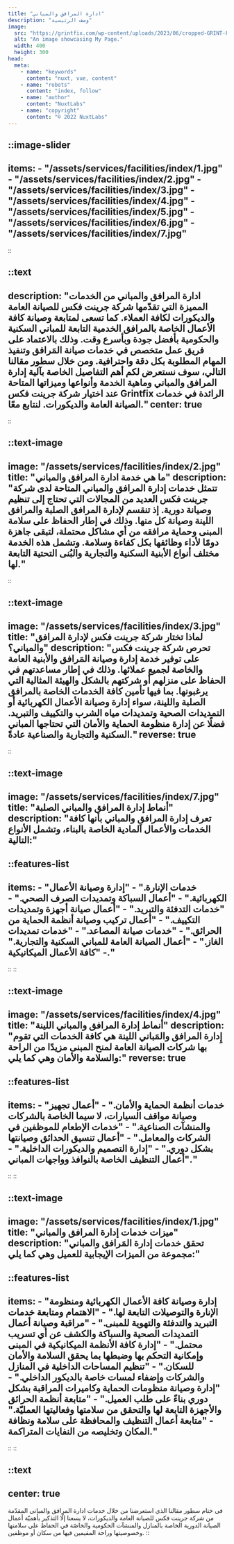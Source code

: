 ```yaml
---
title: "ادارة المرافق والمباني"
description: "وصف الرئيسية"
image:
  src: "https://grintfix.com/wp-content/uploads/2023/06/cropped-GRINT-FIX--e1690822820604.png"
  alt: "An image showcasing My Page."
  width: 400
  height: 300
head:
  meta:
    - name: "keywords"
      content: "nuxt, vue, content"
    - name: "robots"
      content: "index, follow"
    - name: "author"
      content: "NuxtLabs"
    - name: "copyright"
      content: "© 2022 NuxtLabs"
---
```


::image-slider
---
items: 
    - "/assets/services/facilities/index/1.jpg"
    - "/assets/services/facilities/index/2.jpg"
    - "/assets/services/facilities/index/3.jpg"
    - "/assets/services/facilities/index/4.jpg"
    - "/assets/services/facilities/index/5.jpg"
    - "/assets/services/facilities/index/6.jpg"
    - "/assets/services/facilities/index/7.jpg"
---
::


::text
---
description: "ادارة المرافق والمباني من الخدمات المميزة التي تقدّمها شركة جرينت فكس للصيانة العامة والديكورات لكافة العملاء. كما تسعى لمتابعة وصيانة كافة الأعمال الخاصة بالمرافق الخدمية التابعة للمباني السكنية والحكومية بأفضل جودة وبأسرع وقت. وذلك بالاعتماد على فريق عمل متخصص في خدمات صيانة المَرافق وتنفيذ المهام المطلوبة بكل دقة واحترافية. ومن خلال سطور مقالنا التالي، سوف نستعرض لكم أهم التفاصيل الخاصة بآلية إدارة المرافق والمباني وماهية الخدمة وأنواعها وميزاتها المتاحة عند اختيار شركة جرينت فكس Grintfix الرائدة في خدمات الصيانة العامة والديكورات. لنتابع معًا."
center: true
---
::

::text-image
---
image: "/assets/services/facilities/index/2.jpg"
title: "ما هي خدمة ادارة المرافق والمباني"
description: "تتمثل خدمات إدارة المرافق والمباني المتاحة لدى شركة جرينت فكس العديد من المجالات التي تحتاج إلى تنظيم وصيانة دورية. إذ تنقسم لإدارة المرافق الصلبة والمرافق اللينة وصيانة كل منها. وذلك في إطار الحفاظ على سلامة المبنى وحماية مرافقه من أي مشاكل محتملة، لتبقى جاهزة دومًا لأداء وظائفها بكل كفاءة وسلامة. وتشمل هذه الخدمة مختلف أنواع الأبنية السكنية والتجارية والبُنى التحتية التابعة لها."
---
::

::text-image
---
image: "/assets/services/facilities/index/3.jpg"
title: "لماذا تختار شركة جرينت فكس لإدارة المرافق والمباني؟"
description: "تحرص شركة جرينت فكس على توفير خدمة إدارة وصيانة المَرافق والأبنية العامة والخاصة لجميع عملائها. وذلك في إطار مساعدتهم في الحفاظ على منزلهم أو شركتهم بالشكل والهيئة المثالية التي يرغبونها. بما فيها تأمين كافة الخدمات الخاصة بالمرافق الصلبة واللينة، سواء إدارة وصيانة الأعمال الكهربائية أو التمديدات الصحية وتمديدات مياه الشرب والتكييف والتبريد. فضلًا عن إدارة منظومة الحماية والأمان التي تحتاجها المباني السكنية والتجارية والصناعية عادةً."
reverse: true
---
::

::text-image
---
image: "/assets/services/facilities/index/7.jpg"
title: "أنماط إدارة المرافق والمباني الصلبة"
description: "تعرف إدارة المرافقِ والمباني بأنها كافة الخدمات والأعمال المادية الخاصة بالبناء، وتشمل الأنواع التالية:"
---
::features-list
---
items: 
    - "خدمات الإنارة."
    - "إدارة وصيانة الأعمال الكهربائية."
    - "أعمال السباكة وتمديدات الصرف الصحي."
    - "خدمات التدفئة والتبريد."
    - "أعمال صيانة أجهزة وتمديدات التكييف."
    - "أعمال تركيب وصيانة أنظمة الحماية من الحرائق."
    - "خدمات صيانة المصاعد."
    - "خدمات تمديدات الغاز."
    - "أعمال الصيانة العامة للمباني السكنية والتجارية."
    - "كافة الأعمال الميكانيكية."
---
::
::

::text-image
---
image: "/assets/services/facilities/index/4.jpg"
title: "أنماط إدارة المرافق والمباني اللينة"
description: "إِدارة المرافق والمَباني اللينة هي كافة الخدمات التي تقوم بها شركات الصيانة العامة لمنح المبنى مزيدًا من الراحة والسلامة والأمان وهي كما يلي:"
reverse: true
---
::features-list
---
items: 
    - "خدمات أنظمة الحماية والأمان."
    - "أعمال تجهيز وصيانة مواقف السيارات، لا سيما الخاصة بالشركات والمنشآت الصناعية."
    - "خدمات الإطعام للموظفين في الشركات والمعامل."
    - "أعمال تنسيق الحدائق وصيانتها بشكل دوري."
    - "إدارة التصميم والديكورات الداخلية."
    - "أعمال التنظيف الخاصة بالنوافذ وواجهات المباني."
---
::
::

::text-image
---
image: "/assets/services/facilities/index/1.jpg"
title: "ميزات خدمات إدارة المرافق والمباني"
description: "تحقق خدمات إدارة المَرافق والمباني مجموعة من الميزات الإيجابية للعميل وهي كما يلي:"
---
::features-list
---
items: 
    - "إدارة وصيانة كافة الأعمال الكهربائية ومنظومة الإنارة والتوصيلات التابعة لها."
    - "الاهتمام ومتابعة خدمات التبريد والتدفئة والتهوية للمبنى."
    - "مراقبة وصيانة أعمال التمديدات الصحية والسباكة والكشف عن أي تسريب محتمل."
    - "إدارة كافة الأنظمة الميكانيكية في المبنى وإمكانية التحكم بها وضبطها بما يحقق السلامة والأمان للسكان."
    - "تنظيم المساحات الداخلية في المنازل والشركات وإضفاء لمسات خاصة بالديكور الداخلي."
    - "إدارة وصيانة منظومات الحماية وكاميرات المراقبة بشكل دوري بناءً على طلب العميل."
    - "متابعة أنظمة الحرائق والأجهزة التابعة لها والتحقق من سلامتها وفعاليتها العمليّة."
    - "متابعة أعمال التنظيف والمحافظة على سلامة ونظافة المكان وتخليصه من النفايات المتراكمة."
---
::
::

::text
---
center: true
--- 
في ختام سطور مقالنا الذي استعرضنا من خلال خدمات ادارة المرافق والمباني المقدّمة من شركة جرينت فكس للصيانة العامة والديكورات، لا يسعنا إلّا التذكير بأهميّة أعمال الصيانة الدورية الخاصة بالمنازل والمنشآت الحكومية والخاصّة في الحفاظ على سلامتها وخصوصيتها وراحة المقيمين فيها من سكان أو موظفين.
::